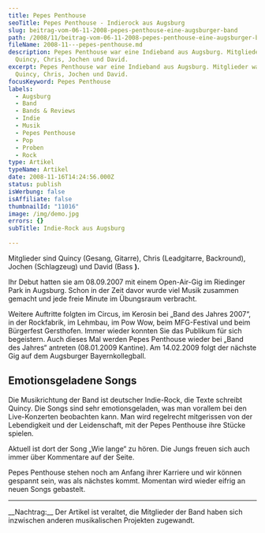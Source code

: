 ```yaml
---
title: Pepes Penthouse
seoTitle: Pepes Penthouse - Indierock aus Augsburg
slug: beitrag-vom-06-11-2008-pepes-penthouse-eine-augsburger-band
path: /2008/11/beitrag-vom-06-11-2008-pepes-penthouse-eine-augsburger-band/
fileName: 2008-11---pepes-penthouse.md
description: Pepes Penthouse war eine Indieband aus Augsburg. Mitglieder waren
  Quincy, Chris, Jochen und David.
excerpt: Pepes Penthouse war eine Indieband aus Augsburg. Mitglieder waren
  Quincy, Chris, Jochen und David.
focusKeyword: Pepes Penthouse
labels:
  - Augsburg
  - Band
  - Bands & Reviews
  - Indie
  - Musik
  - Pepes Penthouse
  - Pop
  - Proben
  - Rock
type: Artikel
typeName: Artikel
date: 2008-11-16T14:24:56.000Z
status: publish
isWerbung: false
isAffiliate: false
thumbnailId: "11016"
image: /img/demo.jpg
errors: {}
subTitle: Indie-Rock aus Augsburg
  
---
```


Mitglieder sind Quincy (Gesang, Gitarre), Chris (Leadgitarre, Backround), Jochen
(Schlagzeug) und David (Bass **).**

Ihr Debut hatten sie am 08.09.2007 mit einem Open-Air-Gig im Riedinger Park in
Augsburg. Schon in der Zeit davor wurde viel Musik zusammen gemacht und jede
freie Minute im Übungsraum verbracht.

Weitere Auftritte folgten im Circus, im Kerosin bei „Band des Jahres 2007“, in
der Rockfabrik, im Lehmbau, im Pow Wow, beim MFG-Festival und beim Bürgerfest
Gersthofen. Immer wieder konnten Sie das Publikum für sich begeistern. Auch
dieses Mal werden Pepes Penthouse wieder bei „Band des Jahres“ antreten
(08.01.2009 Kantine). Am 14.02.2009 folgt der nächste Gig auf dem Augsburger
Bayernkollegball.

## Emotionsgeladene Songs

Die Musikrichtung der Band ist deutscher Indie-Rock, die Texte schreibt Quincy.
Die Songs sind sehr emotionsgeladen, was man vorallem bei den Live-Konzerten
beobachten kann. Man wird regelrecht mitgerissen von der Lebendigkeit und der
Leidenschaft, mit der Pepes Penthouse ihre Stücke spielen.

Aktuell ist dort der Song „Wie lange“ zu hören. Die Jungs freuen sich auch immer
über Kommentare auf der Seite.

Pepes Penthouse stehen noch am Anfang ihrer Karriere und wir können gespannt
sein, was als nächstes kommt. Momentan wird wieder eifrig an neuen Songs
gebastelt.

<hr /> __Nachtrag:__  Der Artikel ist veraltet, die Mitglieder der Band haben sich inzwischen anderen musikalischen Projekten zugewandt.

  